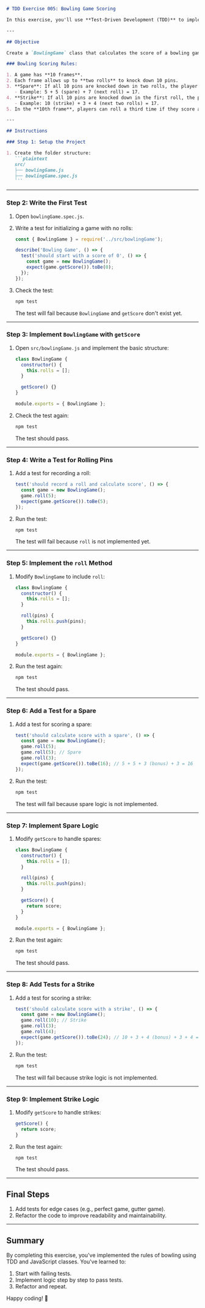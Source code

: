 ````markdown
# TDD Exercise 005: Bowling Game Scoring

In this exercise, you'll use **Test-Driven Development (TDD)** to implement the rules of bowling using **JavaScript classes**. Follow the step-by-step instructions to write tests and build the logic for a bowling game scoring system.

---

## Objective

Create a `BowlingGame` class that calculates the score of a bowling game based on the following rules:

### Bowling Scoring Rules:

1. A game has **10 frames**.
2. Each frame allows up to **two rolls** to knock down 10 pins.
3. **Spare**: If all 10 pins are knocked down in two rolls, the player gets a bonus of the next roll's score.
   - Example: 5 + 5 (spare) + 7 (next roll) = 17.
4. **Strike**: If all 10 pins are knocked down in the first roll, the player gets a bonus of the next two rolls' scores.
   - Example: 10 (strike) + 3 + 4 (next two rolls) = 17.
5. In the **10th frame**, players can roll a third time if they score a spare or strike.

---

## Instructions

### Step 1: Setup the Project

1. Create the folder structure:
   ```plaintext
   src/
   ├── bowlingGame.js
   ├── bowlingGame.spec.js
   ```
````

---

### Step 2: Write the First Test

1. Open `bowlingGame.spec.js`.
2. Write a test for initializing a game with no rolls:

   ```javascript
   const { BowlingGame } = require('../src/bowlingGame');

   describe('Bowling Game', () => {
     test('should start with a score of 0', () => {
       const game = new BowlingGame();
       expect(game.getScore()).toBe(0);
     });
   });
   ```

3. Check the test:
   ```bash
   npm test
   ```
   The test will fail because `BowlingGame` and `getScore` don't exist yet.

---

### Step 3: Implement `BowlingGame` with `getScore`

1. Open `src/bowlingGame.js` and implement the basic structure:

   ```javascript
   class BowlingGame {
     constructor() {
       this.rolls = [];
     }

     getScore() {}
   }

   module.exports = { BowlingGame };
   ```

2. Check the test again:
   ```bash
   npm test
   ```
   The test should pass.

---

### Step 4: Write a Test for Rolling Pins

1. Add a test for recording a roll:
   ```javascript
   test('should record a roll and calculate score', () => {
     const game = new BowlingGame();
     game.roll(5);
     expect(game.getScore()).toBe(5);
   });
   ```
2. Run the test:
   ```bash
   npm test
   ```
   The test will fail because `roll` is not implemented yet.

---

### Step 5: Implement the `roll` Method

1. Modify `BowlingGame` to include `roll`:

   ```javascript
   class BowlingGame {
     constructor() {
       this.rolls = [];
     }

     roll(pins) {
       this.rolls.push(pins);
     }

     getScore() {}
   }

   module.exports = { BowlingGame };
   ```

2. Run the test again:
   ```bash
   npm test
   ```
   The test should pass.

---

### Step 6: Add a Test for a Spare

1. Add a test for scoring a spare:
   ```javascript
   test('should calculate score with a spare', () => {
     const game = new BowlingGame();
     game.roll(5);
     game.roll(5); // Spare
     game.roll(3);
     expect(game.getScore()).toBe(16); // 5 + 5 + 3 (bonus) + 3 = 16
   });
   ```
2. Run the test:
   ```bash
   npm test
   ```
   The test will fail because spare logic is not implemented.

---

### Step 7: Implement Spare Logic

1. Modify `getScore` to handle spares:

   ```javascript
   class BowlingGame {
     constructor() {
       this.rolls = [];
     }

     roll(pins) {
       this.rolls.push(pins);
     }

     getScore() {
       return score;
     }
   }

   module.exports = { BowlingGame };
   ```

2. Run the test again:
   ```bash
   npm test
   ```
   The test should pass.

---

### Step 8: Add Tests for a Strike

1. Add a test for scoring a strike:
   ```javascript
   test('should calculate score with a strike', () => {
     const game = new BowlingGame();
     game.roll(10); // Strike
     game.roll(3);
     game.roll(4);
     expect(game.getScore()).toBe(24); // 10 + 3 + 4 (bonus) + 3 + 4 = 24
   });
   ```
2. Run the test:
   ```bash
   npm test
   ```
   The test will fail because strike logic is not implemented.

---

### Step 9: Implement Strike Logic

1. Modify `getScore` to handle strikes:

   ```javascript
   getScore() {
     return score;
   }
   ```

2. Run the test again:
   ```bash
   npm test
   ```
   The test should pass.

---

## Final Steps

1. Add tests for edge cases (e.g., perfect game, gutter game).
2. Refactor the code to improve readability and maintainability.

---

## Summary

By completing this exercise, you've implemented the rules of bowling using TDD and JavaScript classes. You've learned to:

1. Start with failing tests.
2. Implement logic step by step to pass tests.
3. Refactor and repeat.

Happy coding! 🎳

```

```
